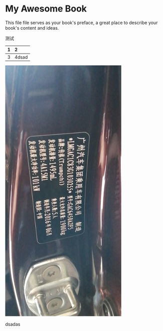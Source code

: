 # My Awesome Book

This file file serves as your book's preface, a great place to describe your book's content and ideas.

测试

| 1 | 2 |
| :--- | :--- |
| 3 | 4dsad |

![](/assets/微信图片_20200428093923.jpg)

dsadas